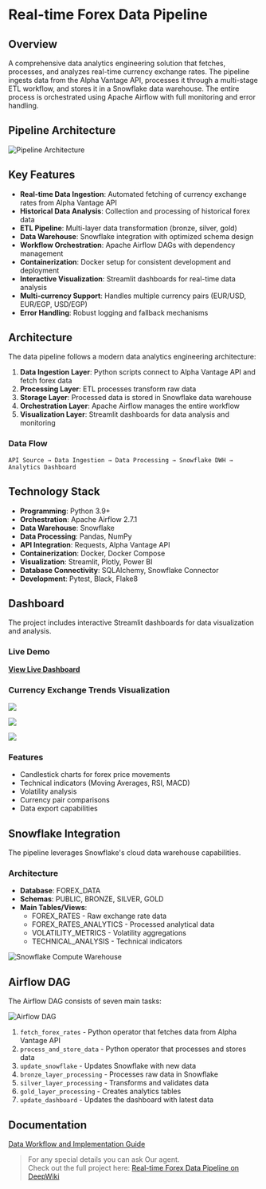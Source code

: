 # Real-time Forex Data Pipeline

## Overview

A comprehensive data analytics engineering solution that fetches, processes, and analyzes real-time currency exchange rates. The pipeline ingests data from the Alpha Vantage API, processes it through a multi-stage ETL workflow, and stores it in a Snowflake data warehouse. The entire process is orchestrated using Apache Airflow with full monitoring and error handling.

## Pipeline Architecture

![Pipeline Architecture](config/icon/Pipelinearchitecture.png) 


## Key Features

- **Real-time Data Ingestion**: Automated fetching of currency exchange rates from Alpha Vantage API
- **Historical Data Analysis**: Collection and processing of historical forex data
- **ETL Pipeline**: Multi-layer data transformation (bronze, silver, gold)
- **Data Warehouse**: Snowflake integration with optimized schema design
- **Workflow Orchestration**: Apache Airflow DAGs with dependency management
- **Containerization**: Docker setup for consistent development and deployment
- **Interactive Visualization**: Streamlit dashboards for real-time data analysis
- **Multi-currency Support**: Handles multiple currency pairs (EUR/USD, EUR/EGP, USD/EGP)
- **Error Handling**: Robust logging and fallback mechanisms

## Architecture

The data pipeline follows a modern data analytics engineering architecture:

1. **Data Ingestion Layer**: Python scripts connect to Alpha Vantage API and fetch forex data
2. **Processing Layer**: ETL processes transform raw data
3. **Storage Layer**: Processed data is stored in Snowflake data warehouse
4. **Orchestration Layer**: Apache Airflow manages the entire workflow
5. **Visualization Layer**: Streamlit dashboards for data analysis and monitoring

### Data Flow
```
API Source → Data Ingestion → Data Processing → Snowflake DWH → Analytics Dashboard
```

## Technology Stack

- **Programming**: Python 3.9+
- **Orchestration**: Apache Airflow 2.7.1
- **Data Warehouse**: Snowflake
- **Data Processing**: Pandas, NumPy
- **API Integration**: Requests, Alpha Vantage API
- **Containerization**: Docker, Docker Compose
- **Visualization**: Streamlit, Plotly, Power BI
- **Database Connectivity**: SQLAlchemy, Snowflake Connector
- **Development**: Pytest, Black, Flake8





## Dashboard

The project includes interactive Streamlit dashboards for data visualization and analysis.

### Live Demo
**[View Live Dashboard](https://anwaribra-real-time-data-pipeline-dashboard-93ffoi.streamlit.app/)**

### Currency Exchange Trends Visualization
![](config/icon/newplot.png)

![](config/icon/newplot(1).png)

![](config/icon/newplot(2).png)


### Features
- Candlestick charts for forex price movements
- Technical indicators (Moving Averages, RSI, MACD)
- Volatility analysis
- Currency pair comparisons
- Data export capabilities




## Snowflake Integration

The pipeline leverages Snowflake's cloud data warehouse capabilities.

### Architecture
- **Database**: FOREX_DATA
- **Schemas**: PUBLIC, BRONZE, SILVER, GOLD
- **Main Tables/Views**:
  - FOREX_RATES - Raw exchange rate data
  - FOREX_RATES_ANALYTICS - Processed analytical data
  - VOLATILITY_METRICS - Volatility aggregations
  - TECHNICAL_ANALYSIS - Technical indicators
  
![Snowflake Compute Warehouse](config/icon/DWH.jpg)



## Airflow DAG
The Airflow DAG consists of seven main tasks:

![Airflow DAG](config/icon/Dags.png)

1. `fetch_forex_rates` - Python operator that fetches data from Alpha Vantage API
2. `process_and_store_data` - Python operator that processes and stores data
3. `update_snowflake` - Updates Snowflake with new data
4. `bronze_layer_processing` - Processes raw data in Snowflake
5. `silver_layer_processing` - Transforms and validates data
6. `gold_layer_processing` - Creates analytics tables
7. `update_dashboard` - Updates the dashboard with latest data


## Documentation 
[Data Workflow and Implementation Guide](config/icon/ForexDocumentation.pdf) 

 >  For any special details you can ask Our agent.  
> Check out the full project here: [Real-time Forex Data Pipeline on DeepWiki](https://deepwiki.com/Anwaribra/Real-time-Forex-Data-Pipeline)